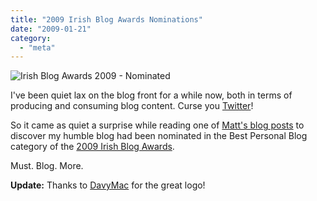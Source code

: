 ```yaml
---
title: "2009 Irish Blog Awards Nominations"
date: "2009-01-21"
category:
  - "meta"
---
```


![Irish Blog Awards 2009 - Nominated](/wp-content/uploads/2009/01/nominated.png "Irish Blog Awards 2009 - Nominated")

I've been quiet lax on the blog front for a while now, both in terms of producing and consuming blog content. Curse you [Twitter](http://twitter.com/stevebiscuit)!

So it came as quiet a surprise while reading one of [Matt's blog posts](http://cimota.com/blog/2009/01/20/irish-blog-award-nominations-2009/) to discover my humble blog had been nominated in the Best Personal Blog category of the [2009 Irish Blog Awards](http://awards.ie/blogawards/2009/01/20/2009-irish-blog-awards-nominations/).

Must. Blog. More.

**Update:** Thanks to [DavyMac](http://www.davymac.com/wordpress/) for the great logo!

